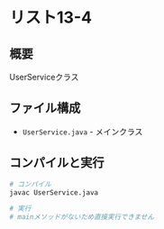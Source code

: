 # リスト13-4

## 概要
UserServiceクラス

## ファイル構成
- `UserService.java` - メインクラス

## コンパイルと実行
```bash
# コンパイル
javac UserService.java

# 実行
# mainメソッドがないため直接実行できません
```
